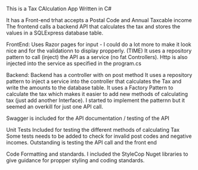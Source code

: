 This is a Tax CAlculation App Written in C#

It has a Front-end trhat accepts a Postal Code and Annual Taxcable income
The frontend calls a backend API that calculates the tax and stores the values in a SQLExpress database table.

FrontEnd:
Uses Razor pages for input - I could do a lot more to make it look nice and for the validationn to display propperly. (TIME)
It uses a repository pattern to call (inject) the API as a service (no fat Controllers).
Http is also injected into the service as specified in the program.cs

Backend:
Backend has a controller with on post method
It uses a repository pattern to inject a service into the controller that calculates the Tax and write the amounts to the database table.
It uses a Factory Pattern to calculate the tax which makes it easier to add new methods of calculating tax (just add another Interface).
I started to implement the patternn but it seemed an overkill for just one API call.

Swagger is included for the API documentation / testing of the API

Unit Tests
Included for testing the different methods of calculating Tax
Some tests needs to be added to check for invalid post codes and negative incomes.
Outstanding is testing the API call and the front end

Code Formatting and standards.
I included the StyleCop Nuget libraries to give guidance for propper styling and coding standards.
